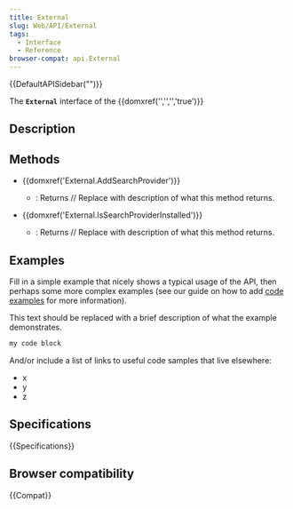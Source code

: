 ```yaml
---
title: External
slug: Web/API/External
tags:
  - Interface
  - Reference
browser-compat: api.External
---
```

{{DefaultAPISidebar("")}}

The **`External`** interface of the {{domxref('','','','true')}} 

## Description

 





## Methods

- {{domxref('External.AddSearchProvider')}}
  - : Returns // Replace with description of what this method returns.

- {{domxref('External.IsSearchProviderInstalled')}}
  - : Returns // Replace with description of what this method returns.

## Examples

Fill in a simple example that nicely shows a typical usage of the API, then perhaps some more complex examples (see our guide on how to add [code examples](/en-US/docs/MDN/Contribute/Structures/Code_examples) for more information).

This text should be replaced with a brief description of what the example demonstrates.

```js
my code block
```

And/or include a list of links to useful code samples that live elsewhere:

*   x
*   y
*   z

## Specifications

{{Specifications}}

## Browser compatibility

{{Compat}}

